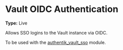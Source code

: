 # Vault OIDC Authentication

**Type:** Live

Allows SSO logins to the Vault instance via OIDC.

To be used with the [authentik_vault_sso](/docs/reference/infrastructure-modules/authentik_vault_sso) module.

